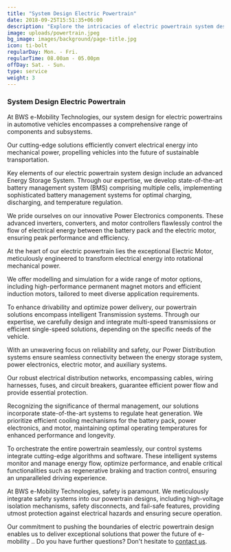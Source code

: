 ```yaml
---
title: "System Design Electric Powertrain"
date: 2018-09-25T15:51:35+06:00
description: "Explore the intricacies of electric powertrain system design with insights on key components, integration strategies, and cutting-edge technologies. Elevate your understanding and expertise in crafting advanced electric powertrains for a sustainable and efficient future."
image: uploads/powertrain.jpeg
bg_image: images/background/page-title.jpg
icon: ti-bolt
regularDay: Mon. - Fri.
regularTime: 08.00am - 05.00pm
offDay: Sat. - Sun.
type: service
weight: 3
---
```


### System Design Electric Powertrain

At BWS e-Mobility Technologies, our system design for electric powertrains in automotive vehicles encompasses a comprehensive range of components and subsystems.

Our cutting-edge solutions efficiently convert electrical energy into mechanical power, propelling vehicles into the future of sustainable transportation.

Key elements of our electric powertrain system design include an advanced Energy Storage System. Through our expertise, we develop state-of-the-art battery management system (BMS) comprising multiple cells, implementing sophisticated battery management systems for optimal charging, discharging, and temperature regulation.

We pride ourselves on our innovative Power Electronics components. These advanced inverters, converters, and motor controllers flawlessly control the flow of electrical energy between the battery pack and the electric motor, ensuring peak performance and efficiency.

At the heart of our electric powertrain lies the exceptional Electric Motor, meticulously engineered to transform electrical energy into rotational mechanical power.

We offer modelling and simulation for a wide range of motor options, including high-performance permanent magnet motors and efficient induction motors, tailored to meet diverse application requirements.

To enhance drivability and optimize power delivery, our powertrain solutions encompass intelligent Transmission systems. Through our expertise, we carefully design and integrate multi-speed transmissions or efficient single-speed solutions, depending on the specific needs of the vehicle.

With an unwavering focus on reliability and safety, our Power Distribution systems ensure seamless connectivity between the energy storage system, power electronics, electric motor, and auxiliary systems.

Our robust electrical distribution networks, encompassing cables, wiring harnesses, fuses, and circuit breakers, guarantee efficient power flow and provide essential protection.

Recognizing the significance of thermal management, our solutions incorporate state-of-the-art systems to regulate heat generation. We prioritize efficient cooling mechanisms for the battery pack, power electronics, and motor, maintaining optimal operating temperatures for enhanced performance and longevity.

To orchestrate the entire powertrain seamlessly, our control systems integrate cutting-edge algorithms and software. These intelligent systems monitor and manage energy flow, optimize performance, and enable critical functionalities such as regenerative braking and traction control, ensuring an unparalleled driving experience.

At BWS e-Mobility Technologies, safety is paramount. We meticulously integrate safety systems into our powertrain designs, including high-voltage isolation mechanisms, safety disconnects, and fail-safe features, providing utmost protection against electrical hazards and ensuring secure operation.

Our commitment to pushing the boundaries of electric powertrain design enables us to deliver exceptional solutions that power the future of e-mobility .. Do you have further questions? Don't hesitate to [contact us](/contact).
